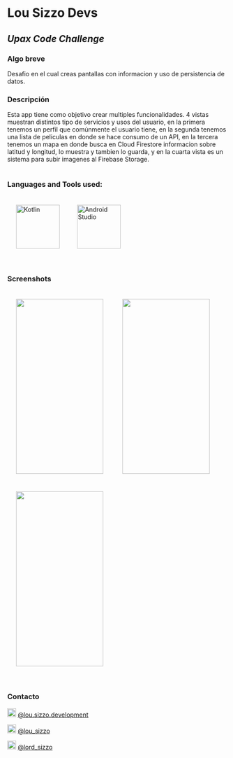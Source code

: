 # Lou Sizzo Devs
## _Upax Code Challenge_
### Algo breve
Desafio en el cual creas pantallas con informacion y uso de persistencia de datos.

### Descripción

Esta app tiene como objetivo crear multiples funcionalidades. 4 vistas muestran distintos tipo de servicios y usos del usuario, en la primera tenemos un perfil
que comúnmente el usuario tiene, en la segunda tenemos una lista de peliculas en donde se hace consumo de un API, en la tercera tenemos un mapa en donde busca en 
Cloud Firestore informacion sobre latitud y longitud, lo muestra y tambien lo guarda, y en la cuarta vista es un sistema para subir imagenes al Firebase Storage.

# 
### Languages and Tools used:

<img src="https://miro.medium.com/max/360/1*e3UJ-N8TPw8zGUn9cYzaJg.png" width="100" height="100" title="Kotlin" style="padding:20px;"><img src="https://upload.wikimedia.org/wikipedia/commons/thumb/e/e3/Android_Studio_Icon_%282014-2019%29.svg/1200px-Android_Studio_Icon_%282014-2019%29.svg.png" width="100" height="100"  title="Android Studio" style="padding:20px;">


#
### Screenshots
<img src="https://github.com/lordsizzo/Android_GMapsAPIKotlin/blob/master/Screenshot_20220204-160145_Android%20GMapsAPI%20Kotlin.jpg" width="200" height="400" style="padding:20px;"> <img src="https://github.com/lordsizzo/Android_GMapsAPIKotlin/blob/master/Screenshot_20220204-160153_Android%20GMapsAPI%20Kotlin.jpg" width="200" height="400" style="padding:20px;"> <img src="https://github.com/lordsizzo/Android_GMapsAPIKotlin/blob/master/Screenshot_20220204-160852_Android%20GMapsAPI%20Kotlin.jpg" width="200" height="400" style="padding:20px;"> 

# 
### Contacto

<img src="https://www.pinclipart.com/picdir/big/150-1504080_facebook-white-facebook-white-icon-png-2018-clipart.png" width="20" height="20"  title="Facebook"> [@lou.sizzo.development](https://www.facebook.com/lou.sizzo.development "@lou.sizzo.development")

<img src="https://toppng.com/public/uploads/thumbnail/subscribe-to-our-mailing-list-icono-de-instagram-en-blanco-11562863465psekvjyxmv.png" width="20" height="20"  title="Instragram"> [@lou_sizzo](http://instagram.com/lou_sizzo "@lou_sizzo")

<img src="https://www.pikpng.com/pngl/b/31-313145_twitter-png-white-white-twitter-logo-no-background.png" width="20" height="20"  title="Twitter"> [@lord_sizzo](https://twitter.com/lord_sizzo "@lord_sizzo")
